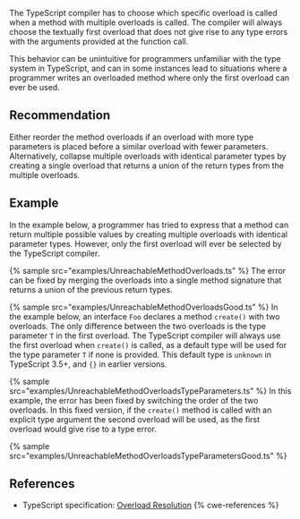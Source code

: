 The TypeScript compiler has to choose which specific overload is called when a method with multiple overloads is called. The compiler will always choose the textually first overload that does not give rise to any type errors with the arguments provided at the function call.

This behavior can be unintuitive for programmers unfamiliar with the type system in TypeScript, and can in some instances lead to situations where a programmer writes an overloaded method where only the first overload can ever be used.


## Recommendation
Either reorder the method overloads if an overload with more type parameters is placed before a similar overload with fewer parameters. Alternatively, collapse multiple overloads with identical parameter types by creating a single overload that returns a union of the return types from the multiple overloads.


## Example
In the example below, a programmer has tried to express that a method can return multiple possible values by creating multiple overloads with identical parameter types. However, only the first overload will ever be selected by the TypeScript compiler.

{% sample src="examples/UnreachableMethodOverloads.ts" %}
The error can be fixed by merging the overloads into a single method signature that returns a union of the previous return types.

{% sample src="examples/UnreachableMethodOverloadsGood.ts" %}
In the example below, an interface `Foo` declares a method `create()` with two overloads. The only difference between the two overloads is the type parameter `T` in the first overload. The TypeScript compiler will always use the first overload when `create()` is called, as a default type will be used for the type parameter `T` if none is provided. This default type is `unknown` in TypeScript 3.5+, and `{}` in earlier versions.

{% sample src="examples/UnreachableMethodOverloadsTypeParameters.ts" %}
In this example, the error has been fixed by switching the order of the two overloads. In this fixed version, if the `create()` method is called with an explicit type argument the second overload will be used, as the first overload would give rise to a type error.

{% sample src="examples/UnreachableMethodOverloadsTypeParametersGood.ts" %}

## References
* TypeScript specification: [Overload Resolution](https://github.com/microsoft/TypeScript/blob/30cb20434a6b117e007a4959b2a7c16489f86069/doc/spec-ARCHIVED.md#4.15.1)
{% cwe-references %}
